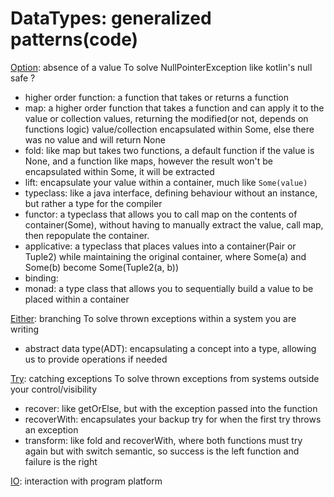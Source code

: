 
# DataTypes: generalized patterns(code)

[Option][1]: absence of a value
To solve NullPointerException like kotlin's null safe ?

* higher order function: a function that takes or returns a function
* map: a higher order function that takes a function and can apply it to the value or collection values, returning the modified(or not, depends on functions logic) value/collection encapsulated within Some, else there was no value and will return None
* fold: like map but takes two functions, a default function if the value is None, and a function like maps, however the result won't be encapsulated within Some, it will be extracted
* lift: encapsulate your value within a container, much like `Some(value)`
* typeclass: like a java interface, defining behaviour without an instance, but rather a type for the compiler
* functor: a typeclass that allows you to call map on the contents of container(Some), without having to manually extract the value, call map, then repopulate the container.
* applicative: a typeclass that places values into a container(Pair or Tuple2) while maintaining the original container, where Some(a) and Some(b) become Some(Tuple2(a, b))
* binding: 
* monad: a type class that allows you to sequentially build a value to be placed within a container

[Either][2]: branching
To solve thrown exceptions within a system you are writing

* abstract data type(ADT): encapsulating a concept into a type, allowing us to provide operations if needed

[Try][3]: catching exceptions
To solve thrown exceptions from systems outside your control/visibility

* recover: like getOrElse, but with the exception passed into the function
* recoverWith: encapsulates your backup try for when the first try throws an exception
* transform: like fold and recoverWith, where both functions must try again but with switch semantic, so success is the left function and failure is the right

[IO][4]: interaction with program platform

[1]:https://github.com/ersin-ertan/LearnKategory/blob/master/src/main/kotlin/A_Glossary/datatypes/A_Option.kt
[2]:https://github.com/ersin-ertan/LearnKategory/blob/master/src/main/kotlin/A_Glossary/datatypes/B_Either.kt
[3]:https://github.com/ersin-ertan/LearnKategory/blob/master/src/main/kotlin/A_Glossary/datatypes/C_Try.kt
[4]:https://github.com/ersin-ertan/LearnKategory/blob/master/src/main/kotlin/A_Glossary/datatypes/D_IO.kt
